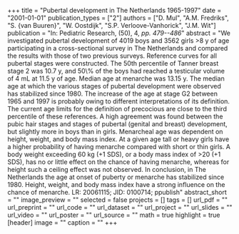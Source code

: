 +++
title = "Pubertal development in The Netherlands 1965-1997"
date = "2001-01-01"
publication_types = ["2"]
authors = ["D. Mul", "A.M. Fredriks", "S. {van Buuren}", "W. Oostdijk", "S.P. Verloove-Vanhorick", "J.M. Wit"]
publication = "In: Pediatric Research, (50), 4, _pp. 479--486_"
abstract = "We investigated pubertal development of 4019 boys and 3562 girls >8 y of age participating in a cross-sectional survey in The Netherlands and compared the results with those of two previous surveys. Reference curves for all pubertal stages were constructed. The 50th percentile of Tanner breast stage 2 was 10.7 y, and 50\\% of the boys had reached a testicular volume of 4 mL at 11.5 y of age. Median age at menarche was 13.15 y. The median age at which the various stages of pubertal development were observed has stabilized since 1980. The increase of the age at stage G2 between 1965 and 1997 is probably owing to different interpretations of its definition. The current age limits for the definition of precocious are close to the third percentile of these references. A high agreement was found between the pubic hair stages and stages of pubertal (genital and breast) development, but slightly more in boys than in girls. Menarcheal age was dependent on height, weight, and body mass index. At a given age tall or heavy girls have a higher probability of having menarche compared with short or thin girls. A body weight exceeding 60 kg (+1 SDS), or a body mass index of >20 (+1 SDS), has no or little effect on the chance of having menarche, whereas for height such a ceiling effect was not observed. In conclusion, in The Netherlands the age at onset of puberty or menarche has stabilized since 1980. Height, weight, and body mass index have a strong influence on the chance of menarche. LR: 20061115; JID: 0100714; ppublish"
abstract_short = ""
image_preview = ""
selected = false
projects = []
tags = []
url_pdf = ""
url_preprint = ""
url_code = ""
url_dataset = ""
url_project = ""
url_slides = ""
url_video = ""
url_poster = ""
url_source = ""
math = true
highlight = true
[header]
image = ""
caption = ""
+++
